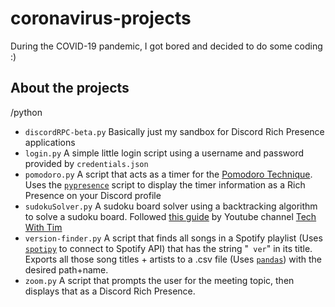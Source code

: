 # coronavirus-projects
During the COVID-19 pandemic, I got bored and decided to do some coding :)

## About the projects

/python
- `discordRPC-beta.py` Basically just my sandbox for Discord Rich Presence applications
- `login.py` A simple little login script using a username and password provided by `credentials.json`
- `pomodoro.py` A script that acts as a timer for the [Pomodoro Technique](https://wikipedia.org/wiki/Pomodoro_Technique). Uses the [`pypresence`](https://github.com/qwertyquerty/pypresence) script to display the timer information as a Rich Presence on your Discord profile
- `sudokuSolver.py` A sudoku board solver using a backtracking algorithm to solve a sudoku board. Followed [this guide](https://www.youtube.com/playlist?list=PLzMcBGfZo4-kE3aF6Y0wNBNih7hWRAU2o) by Youtube channel [Tech With Tim](https://www.youtube.com/channel/UC4JX40jDee_tINbkjycV4Sg)
- `version-finder.py` A script that finds all songs in a Spotify playlist (Uses [`spotipy`](https://github.com/plamere/spotipy) to connect to Spotify API) that has the string "` ver`" in its title. Exports all those song titles + artists to a .csv file (Uses [`pandas`](https://pandas.pydata.org/)) with the desired path+name.
- `zoom.py` A script that prompts the user for the meeting topic, then displays that as a Discord Rich Presence.